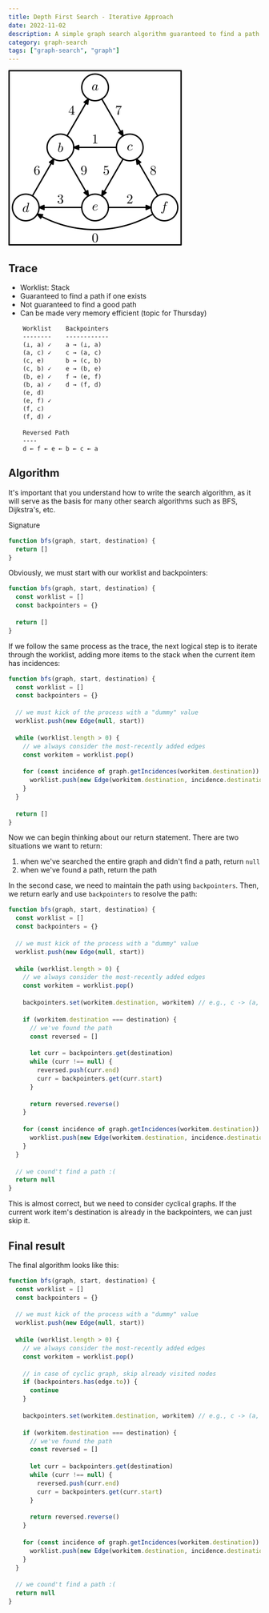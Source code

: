 ```yaml
---
title: Depth First Search - Iterative Approach
date: 2022-11-02
description: A simple graph search algorithm guaranteed to find a path if it exists.
category: graph-search
tags: ["graph-search", "graph"]
---
```


<!-- https://git.unl.edu/soft-core/soft-260/graph-search-in-class/-/tree/main/graph-search -->

![Directed graph](./directed-graph.svg)

## Trace

- Worklist: Stack
- Guaranteed to find a path if one exists
- Not guaranteed to find a good path
- Can be made very memory efficient (topic for Thursday)

```
    Worklist    Backpointers
    --------    ------------
    (⊥, a) ✓    a → (⊥, a)
    (a, c) ✓    c → (a, c)
    (c, e)      b → (c, b)
    (c, b) ✓    e → (b, e)
    (b, e) ✓    f → (e, f)
    (b, a) ✓    d → (f, d)
    (e, d)
    (e, f) ✓
    (f, c)
    (f, d) ✓

    Reversed Path
    ----
    d ← f ← e ← b ← c ← a
```

## Algorithm

It's important that you understand how to write the search algorithm, as it will serve as the basis for many other search algorithms such as BFS, Dijkstra's, etc.

Signature

```js
function bfs(graph, start, destination) {
  return []
}
```

Obviously, we must start with our worklist and backpointers:

```js
function bfs(graph, start, destination) {
  const worklist = []
  const backpointers = {}

  return []
}
```

If we follow the same process as the trace, the next logical step is to iterate through the worklist, adding more items to the stack when the current item has incidences:

```js
function bfs(graph, start, destination) {
  const worklist = []
  const backpointers = {}

  // we must kick of the process with a "dummy" value
  worklist.push(new Edge(null, start))

  while (worklist.length > 0) {
    // we always consider the most-recently added edges
    const workitem = worklist.pop()

    for (const incidence of graph.getIncidences(workitem.destination)) {
      worklist.push(new Edge(workitem.destination, incidence.destination))
    }
  }

  return []
}
```

Now we can begin thinking about our return statement. There are two situations we want to return:

1. when we've searched the entire graph and didn't find a path, return `null`
2. when we've found a path, return the path

In the second case, we need to maintain the path using `backpointers`. Then, we return early and use `backpointers` to resolve the path:

```js
function bfs(graph, start, destination) {
  const worklist = []
  const backpointers = {}

  // we must kick of the process with a "dummy" value
  worklist.push(new Edge(null, start))

  while (worklist.length > 0) {
    // we always consider the most-recently added edges
    const workitem = worklist.pop()

    backpointers.set(workitem.destination, workitem) // e.g., c -> (a, c)

    if (workitem.destination === destination) {
      // we've found the path
      const reversed = []

      let curr = backpointers.get(destination)
      while (curr !== null) {
        reversed.push(curr.end)
        curr = backpointers.get(curr.start)
      }

      return reversed.reverse()
    }

    for (const incidence of graph.getIncidences(workitem.destination)) {
      worklist.push(new Edge(workitem.destination, incidence.destination))
    }
  }

  // we cound't find a path :(
  return null
}
```

This is almost correct, but we need to consider cyclical graphs. If the current work item's destination is already in the backpointers, we can just skip it.

## Final result

The final algorithm looks like this:

```js
function bfs(graph, start, destination) {
  const worklist = []
  const backpointers = {}

  // we must kick of the process with a "dummy" value
  worklist.push(new Edge(null, start))

  while (worklist.length > 0) {
    // we always consider the most-recently added edges
    const workitem = worklist.pop()

    // in case of cyclic graph, skip already visited nodes
    if (backpointers.has(edge.to)) {
      continue
    }

    backpointers.set(workitem.destination, workitem) // e.g., c -> (a, c)

    if (workitem.destination === destination) {
      // we've found the path
      const reversed = []

      let curr = backpointers.get(destination)
      while (curr !== null) {
        reversed.push(curr.end)
        curr = backpointers.get(curr.start)
      }

      return reversed.reverse()
    }

    for (const incidence of graph.getIncidences(workitem.destination)) {
      worklist.push(new Edge(workitem.destination, incidence.destination))
    }
  }

  // we cound't find a path :(
  return null
}
```
